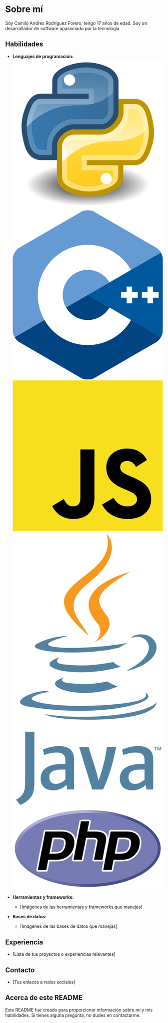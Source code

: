 # Sobre mí

Soy Camilo Andrés Rodríguez Forero, tengo 17 años de edad. Soy un desarrollador de software apasionado por la tecnología.

## Habilidades

* **Lenguajes de programación:**
        ![Imagen del lenguaje de programación Python](python.png)
        ![Imagen del lenguaje de programación C++](c++.png)
        ![Imagen del lenguaje de programación JavaScript](javascript.png)
        ![Imagen del lenguaje de programación Java](java.png)
        ![Imagen del lenguaje de programación PHP](php.png)


* **Herramientas y frameworks:**
    * [Imágenes de las herramientas y frameworks que manejas]
* **Bases de datos:**
    * [Imágenes de las bases de datos que manejas]

## Experiencia

* [Lista de tus proyectos o experiencias relevantes]

## Contacto

* [Tus enlaces a redes sociales]

## Acerca de este README

Este README fue creado para proporcionar información sobre mí y mis habilidades. Si tienes alguna pregunta, no dudes en contactarme.


